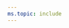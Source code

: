```yaml
---
ms.topic: include
---
```


<a id="image-diff"></a>  
<!---
::: moniker range="azdevops"
> [!NOTE]    
>The images you see from your web portal may differ from the images you see in this article. These differences result from updates made to Azure DevOps Services. However, the basic functionality available to you remains the same unless explicitly mentioned. 
::: moniker-end

::: moniker range="<= azdevserver-2019"
> [!NOTE]    
>The images you see from your web portal may differ from the images you see in this article. These differences result from updates made to your on-premises TFS. However, the basic functionality available to you remains the same unless explicitly mentioned. 
::: moniker-end
-->